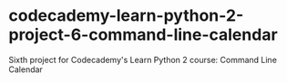 # codecademy-learn-python-2-project-6-command-line-calendar
Sixth project for Codecademy's Learn Python 2 course: Command Line Calendar
